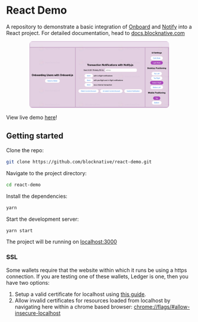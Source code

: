 # React Demo

A repository to demonstrate a basic integration of 
[Onboard](https://github.com/blocknative/onboard) 
and [Notify](https://github.com/blocknative/onboard) into a React project.
For detailed documentation, head to [docs.blocknative.com](https://docs.blocknative.com)


<div align="center">
  <img style="border-radius: 8px" width="75%" src="assets/react-demo.png">
</div>

View live demo [here](https://reactdemo.blocknative.com/)!

## Getting started

Clone the repo:

```bash
git clone https://github.com/blocknative/react-demo.git
```

Navigate to the project directory:

```bash
cd react-demo
```

Install the dependencies:

```bash
yarn
```

Start the development server:

```bash
yarn start
```

The project will be running on [localhost:3000](http://localhost:3000)

### SSL
Some wallets require that the website within which it runs be using a https 
connection. If you are testing one of these wallets, Ledger is one, then you have
two options:
 1. Setup a valid certificate for localhost using [this guide](https://www.freecodecamp.org/news/how-to-set-up-https-locally-with-create-react-app/).
 2. Allow invalid certificates for resources loaded from localhost by navigating here within a chrome based browser: [chrome://flags/#allow-insecure-localhost](chrome://flags/#allow-insecure-localhost)
